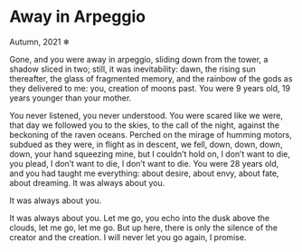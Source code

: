 <!-- emilia-snapshot-properties
Away in Arpeggio
2022/09/01
cygnus
emilia-snapshot-properties -->

<link rel="stylesheet" href="../../silver/selective/font.eb-garmond.css">

# Away in Arpeggio

Autumn, 2021
❄

Gone, and you were
away in arpeggio, sliding down
from the tower, a shadow sliced in two;
still, it was inevitability: dawn,
the rising sun thereafter, the glass of fragmented memory, and the rainbow of the gods
as they delivered to me: you,
creation of moons past.
You were 9 years old, 19 years younger than your mother.

You never listened, you never understood.
You were scared like we were, that day we followed you to the skies,
to the call of the night, against the beckoning of the raven oceans.
Perched on the mirage of humming motors, subdued as they were, in flight as in descent, we fell, down,
down, down, down,
your hand squeezing mine, but I couldn’t hold on,
I don’t want to die, you plead, I don’t want to die, I don’t want to die.
You were 28 years old, and you had taught me everything: about desire, about envy, about fate, about dreaming.
It was always about you.

It was always about you.

It was always about you.
Let me go, you echo into the dusk above the clouds, let me go, let me go.
But up here, there is only the silence of the creator and the creation.
I will never let you go again, I promise.
